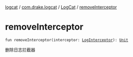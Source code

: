 [logcat](../../index.md) / [com.drake.logcat](../index.md) / [LogCat](index.md) / [removeInterceptor](./remove-interceptor.md)

# removeInterceptor

`fun removeInterceptor(interceptor: `[`LogInterceptor`](../-log-interceptor/index.md)`): `[`Unit`](https://kotlinlang.org/api/latest/jvm/stdlib/kotlin/-unit/index.html)

删除日志拦截器

